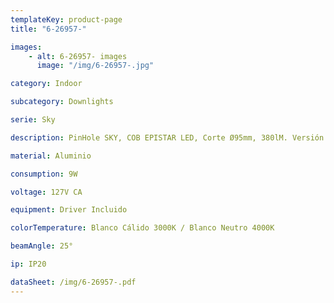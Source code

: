 ```yaml
---
templateKey: product-page
title: "6-26957-"

images:
    - alt: 6-26957- images
      image: "/img/6-26957-.jpg"

category: Indoor

subcategory: Downlights

serie: Sky

description: PinHole SKY, COB EPISTAR LED, Corte Ø95mm, 380lM. Versión Dimeable Disponible. Acabado blanco -01.

material: Aluminio

consumption: 9W

voltage: 127V CA

equipment: Driver Incluido

colorTemperature: Blanco Cálido 3000K / Blanco Neutro 4000K

beamAngle: 25°

ip: IP20

dataSheet: /img/6-26957-.pdf
---
```





